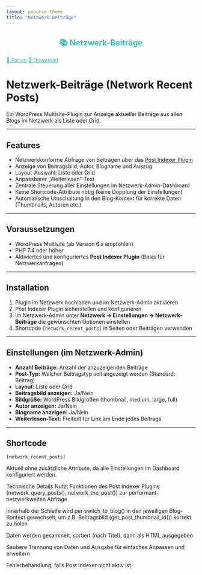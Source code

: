 ```yaml
---
layout: psource-theme
title: "Netzwerk-Beiträge"
---
```


<h2 align="center" style="color:#38c2bb;">📚 Netzwerk-Beiträge</h2>

<div class="menu">
  <a href="https://github.com/cp-psource/recent-global-posts/discussions" style="color:#38c2bb;">💬 Forum</a>
  <a href="https://github.com/cp-psource/recent-global-posts/releases" style="color:#38c2bb;">📝 Download</a>
</div>



# Netzwerk-Beiträge (Network Recent Posts)

Ein WordPress Multisite-Plugin zur Anzeige aktueller Beiträge aus allen Blogs im Netzwerk als Liste oder Grid.

---

## Features

- Netzwerkkonforme Abfrage von Beiträgen über das [Post Indexer Plugin](https://deine-url-zum-plugin)  
- Anzeige von Beitragsbild, Autor, Blogname und Auszug  
- Layout-Auswahl: Liste oder Grid  
- Anpassbarer „Weiterlesen“-Text  
- Zentrale Steuerung aller Einstellungen im Netzwerk-Admin-Dashboard  
- Keine Shortcode-Attribute nötig (keine Dopplung der Einstellungen)  
- Automatische Umschaltung in den Blog-Kontext für korrekte Daten (Thumbnails, Autoren etc.)

---

## Voraussetzungen

- WordPress Multisite (ab Version 6.x empfohlen)  
- PHP 7.4 oder höher  
- Aktiviertes und konfiguriertes **Post Indexer Plugin** (Basis für Netzwerkanfragen)

---

## Installation

1. Plugin im Netzwerk hochladen und im Netzwerk-Admin aktivieren  
2. Post Indexer Plugin sicherstellen und konfigurieren  
3. Im Netzwerk-Admin unter **Netzwerk → Einstellungen → Netzwerk-Beiträge** die gewünschten Optionen einstellen  
4. Shortcode `[network_recent_posts]` in Seiten oder Beiträgen verwenden

---

## Einstellungen (im Netzwerk-Admin)

- **Anzahl Beiträge:** Anzahl der anzuzeigenden Beiträge  
- **Post-Typ:** Welcher Beitragstyp soll angezeigt werden (Standard: Beitrag)  
- **Layout:** Liste oder Grid  
- **Beitragsbild anzeigen:** Ja/Nein  
- **Bildgröße:** WordPress Bildgrößen (thumbnail, medium, large, full)  
- **Autor anzeigen:** Ja/Nein  
- **Blogname anzeigen:** Ja/Nein  
- **Weiterlesen-Text:** Freitext für Link am Ende jedes Beitrags

---

## Shortcode

```plaintext
[network_recent_posts]
```
Aktuell ohne zusätzliche Attribute, da alle Einstellungen im Dashboard konfiguriert werden.

Technische Details
Nutzt Funktionen des Post Indexer Plugins (network_query_posts(), network_the_post()) zur performant-netzwerkweiten Abfrage

Innerhalb der Schleife wird per switch_to_blog() in den jeweiligen Blog-Kontext gewechselt, um z.B. Beitragsbild (get_post_thumbnail_id()) korrekt zu holen

Daten werden gesammelt, sortiert (nach Titel), dann als HTML ausgegeben

Saubere Trennung von Daten und Ausgabe für einfaches Anpassen und erweitern

Fehlerbehandlung, falls Post Indexer nicht aktiv ist